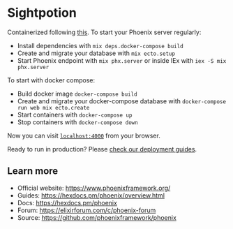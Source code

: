 # Sightpotion
Containerized following [this](https://dev.to/hlappa/development-environment-for-elixir-phoenix-with-docker-and-docker-compose-2g17).
To start your Phoenix server regularly:

  * Install dependencies with `mix deps.docker-compose build`
  * Create and migrate your database with `mix ecto.setup`
  * Start Phoenix endpoint with `mix phx.server` or inside IEx with `iex -S mix phx.server`

To start with docker compose:

  * Build docker image `docker-compose build`
  * Create and migrate your docker-compose database with `docker-compose run web mix ecto.create`
  * Start containers with `docker-compose up`
  * Stop containers with `docker-compose down`


Now you can visit [`localhost:4000`](http://localhost:4000) from your browser.

Ready to run in production? Please [check our deployment guides](https://hexdocs.pm/phoenix/deployment.html).

## Learn more

  * Official website: https://www.phoenixframework.org/
  * Guides: https://hexdocs.pm/phoenix/overview.html
  * Docs: https://hexdocs.pm/phoenix
  * Forum: https://elixirforum.com/c/phoenix-forum
  * Source: https://github.com/phoenixframework/phoenix

